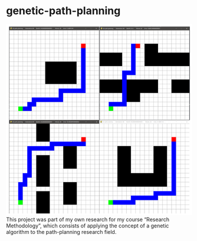# genetic-path-planning
![Alt text](img/maps-ga.png "maps-ga")
This project was part of my own research for my course “Research Methodology”, which consists of applying the concept of a genetic algorithm to the path-planning research field.
